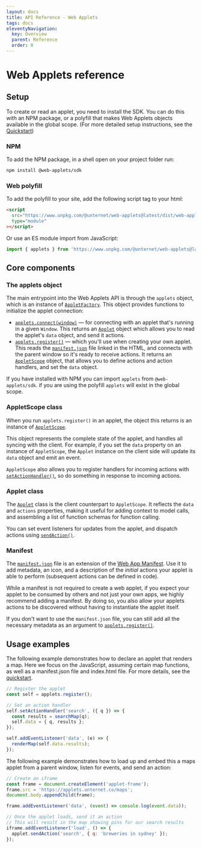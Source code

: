 ```yaml
---
layout: docs
title: API Reference - Web Applets
tags: docs
eleventyNavigation:
  key: Overview
  parent: Reference
  order: 0
---
```


# Web Applets reference

## Setup

To create or read an applet, you need to install the SDK. You can do this with an NPM package, or a polyfill that makes Web Applets objects available in the global scope. (For more detailed setup instructions, see the <a href="/docs/web-applets/quickstart">Quickstart</a>)

### NPM

To add the NPM package, in a shell open on your project folder run:

```bash
npm install @web-applets/sdk
```

### Web polyfill

To add the polyfill to your site, add the following script tag to your html:

```html
<script
  src="https://www.unpkg.com/@unternet/web-applets@latest/dist/web-applets.min.js"
  type="module"
></script>
```

Or use an ES module import from JavaScript:

```js
import { applets } from 'https://www.unpkg.com/@unternet/web-applets@latest/dist/web-applets.min.js';
```

## Core components

### The applets object

The main entrypoint into the Web Applets API is through the `applets` object, which is an instance of <a href="/docs/web-applets/reference/applet-factory#connect">`AppletFactory`</a>. This object provides functions to initialize the applet connection:

- <a href="/docs/web-applets/reference/applet-factory#connect">`applets.connect(window)`</a> &mdash; for connecting with an applet that's running in a given `Window`. This returns an <a href="/docs/web-applets/reference/applet">`Applet`</a> object which allows you to read the applet's `data` object, and send it actions.
- <a href="/docs/web-applets/reference/applet-factory#register">`applets.register()`</a> &mdash; which you'll use when creating your own applet. This reads the <a href="/docs/web-applets/reference/manifest">`manifest.json`</a> file linked in the HTML, and connects with the parent window so it's ready to receive actions. It returns an <a href="/docs/web-applets/reference/applet-scope">`AppletScope`</a> object, that allows you to define actions and action handlers, and set the `data` object.

If you have installed with NPM you can import `applets` from `@web-applets/sdk`. if you are using the polyfill `applets` will exist in the global scope.

### AppletScope class

When you run `applets.register()` in an applet, the object this returns is an instance of <a href="/docs/web-applets/reference/applet-scope">`AppletScope`</a>.

This object represents the complete state of the applet, and handles all syncing with the client. For example, if you set the `data` property on an instance of `AppletScope`, the `Applet` instance on the client side will update its `data` object and emit an event.

`AppletScope` also allows you to register handlers for incoming actions with <a href="/docs/web-applets/reference/applet-scope#setActionHandler">`setActionHandler()`</a>, so do something in response to incoming actions.

### Applet class

The <a href="/docs/web-applets/reference/applet">`Applet`</a> class is the client counterpart to `AppletScope`. It reflects the `data` and `actions` properties, making it useful for adding context to model calls, and assembling a list of function schemas for function calling.

You can set event listeners for updates from the applet, and dispatch actions using <a href="/docs/web-applets/reference/applet#sendAction">`sendAction()`</a>.

### Manifest

The <a href="/docs/web-applets/reference/manifest">`manifest.json`</a> file is an extension of the <a href="https://developer.mozilla.org/en-US/docs/Web/Progressive_web_apps/Manifest" target="_blank">Web App Manifest</a>. Use it to add metadata, an icon, and a description of the _initial_ actions your applet is able to perform (subsequent actions can be defined in code).

While a manifest is not required to create a web applet, if you expect your applet to be consumed by others and not just your own apps, we highly recommend adding a manifest. By doing so, you also allow your applets actions to be discovered without having to instantiate the applet itself.

If you don't want to use the `manifest.json` file, you can still add all the necessary metadata as an argument to <a href="/docs/web-applets/reference/applet-factory#register">`applets.register()`</a>.

## Usage examples

The following example demonstrates how to declare an applet that renders a map. Here we focus on the JavaScript, assuming certain map functions, as well as a manifest.json file and index.html file. For more details, see the [quickstart](/docs/web-applets/quickstart).

```js
// Register the applet
const self = applets.register();

// Set an action handler
self.setActionHandler('search', ({ q }) => {
  const results = searchMap(q);
  self.data = { q, results };
});

self.addEventListener('data', (e) => {
  renderMap(self.data.results);
});
```

The following example demonstrates how to load up and embed this a maps applet from a parent window, listen for events, and send an action:

```js
// Create an iframe
const frame = document.createElement('applet-frame');
frame.src = 'https://applets.unternet.co/maps';
document.body.appendChild(frame);

frame.addEventListener('data', (event) => console.log(event.data));

// Once the applet loads, send it an action
// This will result in the map showing pins for our search results
iframe.addEventListener('load', () => {
  applet.sendAction('search', { q: 'breweries in sydney' });
});
```
